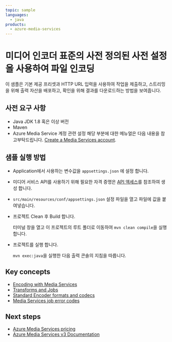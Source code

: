 ```yaml
---
topic: sample
languages:
  - java
products:
  - azure-media-services
---
```

# 미디어 인코더 표준의 사전 정의된 사전 설정을 사용하여 파일 인코딩

이 샘플은 기본 제공 프리셋과 HTTP URL 입력을 사용하여 작업을 제출하고, 스트리밍을 위해 출력 자산을 배포하고, 확인을 위해 결과를 다운로드하는 방법을 보여줍니다.

## 사전 요구 사항

* Java JDK 1.8 혹은 이상 버전
* Maven
* Azure Media Service 계정 관련 설정 해당 부분에 대한 메뉴얼은 다음 내용을 참고부탁드립니다. [Create a Media Services account](https://docs.microsoft.com/azure/media-services/latest/create-account-cli-quickstart).

## 샘플 실행 방법

* Application에서 사용하는 변수값을 `appsettings.json` 에 설정 합니다.
* 미디어 서비스 API를 사용하기 위해 필요한 자격 증명은 [API 액세스](https://docs.microsoft.com/azure/media-services/latest/access-api-cli-how-to)를 참조하여 생성 합니다.
*  `src/main/resources/conf/appsettings.json` 설정 파일을 열고 파일에 값을 붙여넣습니다.
* 프로젝트 Clean 후 Build 합니다.

  터미널 창을 열고 이 프로젝트의 루트 폴더로 이동하여 `mvn clean compile`을 실행합니다.
* 프로젝트를 실행 합니다.

  `mvn exec:java`을 실행한 다음 출력 콘솔의 지침을 따릅니다.

## Key concepts

* [Encoding with Media Services](https://docs.microsoft.com/azure/media-services/latest/encoding-concept)
* [Transforms and Jobs](https://docs.microsoft.com/azure/media-services/latest/transforms-jobs-concept)
* [Standard Encoder formats and codecs](https://docs.microsoft.com/azure/media-services/latest/media-encoder-standard-formats)
* [Media Services job error codes](https://docs.microsoft.com/azure/media-services/latest/job-error-codes)

## Next steps

* [Azure Media Services pricing](https://azure.microsoft.com/pricing/details/media-services/)
* [Azure Media Services v3 Documentation](https://docs.microsoft.com/azure/media-services/latest/)
